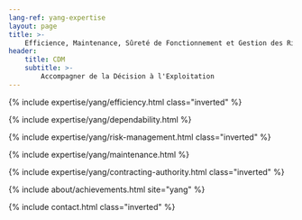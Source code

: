 ```yaml
---
lang-ref: yang-expertise
layout: page
title: >-
    Efficience, Maintenance, Sûreté de Fonctionnement et Gestion des Risques
header:
    title: CDM
    subtitle: >-
        Accompagner de la Décision à l'Exploitation
---
```


{% include expertise/yang/efficiency.html class="inverted" %}

{% include expertise/yang/dependability.html %}

{% include expertise/yang/risk-management.html class="inverted" %}

{% include expertise/yang/maintenance.html %}

{% include expertise/yang/contracting-authority.html class="inverted" %}

{% include about/achievements.html site="yang" %}

{% include contact.html class="inverted" %}
